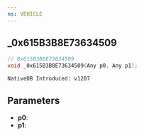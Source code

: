 ```yaml
---
ns: VEHICLE
---
```

## _0x615B3B8E73634509

```c
// 0x615B3B8E73634509
void _0x615B3B8E73634509(Any p0, Any p1);
```

```
NativeDB Introduced: v1207
```

## Parameters
* **p0**:
* **p1**:

